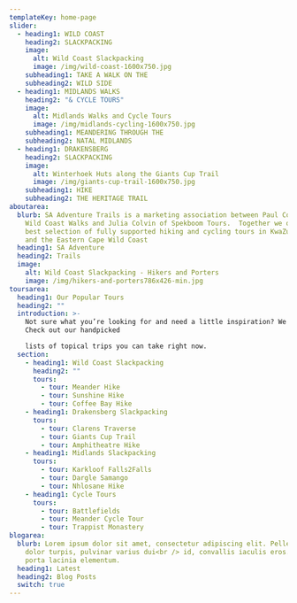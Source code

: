 ```yaml
---
templateKey: home-page
slider:
  - heading1: WILD COAST
    heading2: SLACKPACKING
    image:
      alt: Wild Coast Slackpacking
      image: /img/wild-coast-1600x750.jpg
    subheading1: TAKE A WALK ON THE
    subheading2: WILD SIDE
  - heading1: MIDLANDS WALKS
    heading2: "& CYCLE TOURS"
    image:
      alt: Midlands Walks and Cycle Tours
      image: /img/midlands-cycling-1600x750.jpg
    subheading1: MEANDERING THROUGH THE
    subheading2: NATAL MIDLANDS
  - heading1: DRAKENSBERG
    heading2: SLACKPACKING
    image:
      alt: Winterhoek Huts along the Giants Cup Trail
      image: /img/giants-cup-trail-1600x750.jpg
    subheading1: HIKE
    subheading2: THE HERITAGE TRAIL
aboutarea:
  blurb: SA Adventure Trails is a marketing association between Paul Colvin of
    Wild Coast Walks and Julia Colvin of Spekboom Tours.  Together we offer the
    best selection of fully supported hiking and cycling tours in KwaZulu Natal
    and the Eastern Cape Wild Coast
  heading1: SA Adventure
  heading2: Trails
  image:
    alt: Wild Coast Slackpacking - Hikers and Porters
    image: /img/hikers-and-porters786x426-min.jpg
toursarea:
  heading1: Our Popular Tours
  heading2: ""
  introduction: >-
    Not sure what you’re looking for and need a little inspiration? We can help.
    Check out our handpicked

    lists of topical trips you can take right now.
  section:
    - heading1: Wild Coast Slackpacking
      heading2: ""
      tours:
        - tour: Meander Hike
        - tour: Sunshine Hike
        - tour: Coffee Bay Hike
    - heading1: Drakensberg Slackpacking
      tours:
        - tour: Clarens Traverse
        - tour: Giants Cup Trail
        - tour: Amphitheatre Hike
    - heading1: Midlands Slackpacking
      tours:
        - tour: Karkloof Falls2Falls
        - tour: Dargle Samango
        - tour: Nhlosane Hike
    - heading1: Cycle Tours
      tours:
        - tour: Battlefields
        - tour: Meander Cycle Tour
        - tour: Trappist Monastery
blogarea:
  blurb: Lorem ipsum dolor sit amet, consectetur adipiscing elit. Pellentesque
    dolor turpis, pulvinar varius dui<br /> id, convallis iaculis eros. Praesent
    porta lacinia elementum.
  heading1: Latest
  heading2: Blog Posts
  switch: true
---
```

